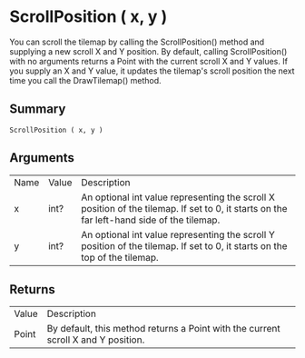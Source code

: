 # ScrollPosition ( x, y )

You can scroll the tilemap by calling the ScrollPosition() method and supplying a new scroll X and Y position. By default, calling ScrollPosition() with no arguments returns a Point with the current scroll X and Y values. If you supply an X and Y value, it updates the tilemap's scroll position the next time you call the DrawTilemap() method.

## Summary

`ScrollPosition ( x, y )`

## Arguments

<table>
  <tr>
    <td>Name</td>
    <td>Value</td>
    <td>Description</td>
  </tr>
  <tr>
    <td>x</td>
    <td>int?</td>
    <td>An optional int value representing the scroll X position of the tilemap. If set to 0, it starts on the far left-hand side of the tilemap.</td>
  </tr>
  <tr>
    <td>y</td>
    <td>int?</td>
    <td>An optional int value representing the scroll Y position of the tilemap. If set to 0, it starts on the top of the tilemap.</td>
  </tr>
</table>


## Returns

<table>
  <tr>
    <td>Value</td>
    <td>Description</td>
  </tr>
  <tr>
    <td>Point</td>
    <td>By default, this method returns a Point with the current scroll X and Y position.</td>
  </tr>
</table>



